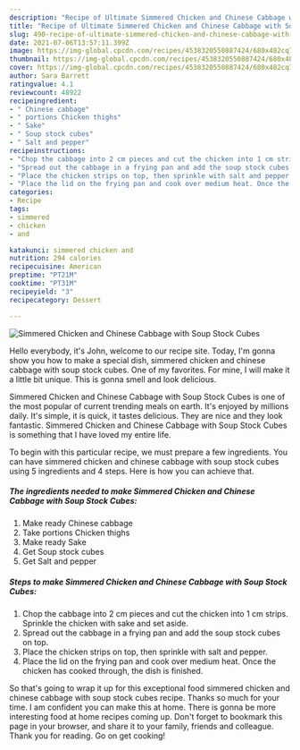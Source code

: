 ```yaml
---
description: "Recipe of Ultimate Simmered Chicken and Chinese Cabbage with Soup Stock Cubes"
title: "Recipe of Ultimate Simmered Chicken and Chinese Cabbage with Soup Stock Cubes"
slug: 490-recipe-of-ultimate-simmered-chicken-and-chinese-cabbage-with-soup-stock-cubes
date: 2021-07-06T13:57:11.399Z
image: https://img-global.cpcdn.com/recipes/4538320550887424/680x482cq70/simmered-chicken-and-chinese-cabbage-with-soup-stock-cubes-recipe-main-photo.jpg
thumbnail: https://img-global.cpcdn.com/recipes/4538320550887424/680x482cq70/simmered-chicken-and-chinese-cabbage-with-soup-stock-cubes-recipe-main-photo.jpg
cover: https://img-global.cpcdn.com/recipes/4538320550887424/680x482cq70/simmered-chicken-and-chinese-cabbage-with-soup-stock-cubes-recipe-main-photo.jpg
author: Sara Barrett
ratingvalue: 4.1
reviewcount: 48922
recipeingredient:
- " Chinese cabbage"
- " portions Chicken thighs"
- " Sake"
- " Soup stock cubes"
- " Salt and pepper"
recipeinstructions:
- "Chop the cabbage into 2 cm pieces and cut the chicken into 1 cm strips. Sprinkle the chicken with sake and set aside."
- "Spread out the cabbage in a frying pan and add the soup stock cubes on top."
- "Place the chicken strips on top, then sprinkle with salt and pepper."
- "Place the lid on the frying pan and cook over medium heat. Once the chicken has cooked through, the dish is finished."
categories:
- Recipe
tags:
- simmered
- chicken
- and

katakunci: simmered chicken and 
nutrition: 294 calories
recipecuisine: American
preptime: "PT21M"
cooktime: "PT31M"
recipeyield: "3"
recipecategory: Dessert

---
```



![Simmered Chicken and Chinese Cabbage with Soup Stock Cubes](https://img-global.cpcdn.com/recipes/4538320550887424/680x482cq70/simmered-chicken-and-chinese-cabbage-with-soup-stock-cubes-recipe-main-photo.jpg)

Hello everybody, it's John, welcome to our recipe site. Today, I'm gonna show you how to make a special dish, simmered chicken and chinese cabbage with soup stock cubes. One of my favorites. For mine, I will make it a little bit unique. This is gonna smell and look delicious.

Simmered Chicken and Chinese Cabbage with Soup Stock Cubes is one of the most popular of current trending meals on earth. It's enjoyed by millions daily. It's simple, it is quick, it tastes delicious. They are nice and they look fantastic. Simmered Chicken and Chinese Cabbage with Soup Stock Cubes is something that I have loved my entire life.




To begin with this particular recipe, we must prepare a few ingredients. You can have simmered chicken and chinese cabbage with soup stock cubes using 5 ingredients and 4 steps. Here is how you can achieve that.

<!--inarticleads1-->

##### The ingredients needed to make Simmered Chicken and Chinese Cabbage with Soup Stock Cubes:

1. Make ready  Chinese cabbage
1. Take  portions Chicken thighs
1. Make ready  Sake
1. Get  Soup stock cubes
1. Get  Salt and pepper




<!--inarticleads2-->

##### Steps to make Simmered Chicken and Chinese Cabbage with Soup Stock Cubes:

1. Chop the cabbage into 2 cm pieces and cut the chicken into 1 cm strips. Sprinkle the chicken with sake and set aside.
1. Spread out the cabbage in a frying pan and add the soup stock cubes on top.
1. Place the chicken strips on top, then sprinkle with salt and pepper.
1. Place the lid on the frying pan and cook over medium heat. Once the chicken has cooked through, the dish is finished.




So that's going to wrap it up for this exceptional food simmered chicken and chinese cabbage with soup stock cubes recipe. Thanks so much for your time. I am confident you can make this at home. There is gonna be more interesting food at home recipes coming up. Don't forget to bookmark this page in your browser, and share it to your family, friends and colleague. Thank you for reading. Go on get cooking!

